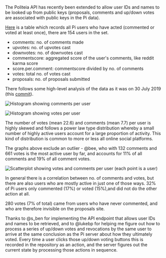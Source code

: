 The Politeia API has recently been extended to allow user IDs and names to be looked up from public keys (proposals, comments and up/down votes are associated with public keys in the Pi data).

[Here](https://github.com/RichardRed0x/pi-research/tree/master/data/comments-and-updown-votes/pi-users.csv) is a table which records all Pi users who have acted (commented or voted at least once), there are 154 users in the set.

* comments: no. of comments made
* upvotes: no. of upvotes cast
* downvotes: no. of downvotes cast
* commentscore: aggregated score of the user's comments, like reddit karma score
* score.per.comment: commentscore divided by no. of comments
* votes: total no. of votes cast
* proposals: no. of proposals submitted

There follows some high-level analysis of the data as it was on 30 July 2019 (this [commit](https://github.com/decred-proposals/mainnet/commit/6d54651a435106825f1ca13cce3ba325519bd787)).

![Histogram showing comments per user](img/pi-users-comments-histogram.png "Histogram showing comments per user")

![Histogram showing votes per user](pi-users-votes-histogram.png "Histogram showing votes per user")

The number of votes (mean 22.6) and comments (mean 7.7) per user is highly skewed and follows a power law type distribution whereby a small number of highly active users account for a large proportion of activity. This kind of distribution is common to more or less all online social platforms.

The graphs above exclude an outlier - @bee, who with 132 comments and 661 votes is the most active user by far, and accounts for 11% of all comments and 19% of all comment votes.

![Scatterplot showing votes and comments per user (each point is a user)](pi-users-votes-comments-scatterplot.png "Scatterplot showing votes and comments per user (each point is a user)")

In general there is a correlation between no. of comments and votes, but there are also users who are mostly active in just one of those ways. 32% of Pi users only commented (17%) or voted (15%),and did not do the other action at all. 

280 votes (7% of total) came from users who have never commented, and who are therefore invisible on the proposals site.

Thanks to @s_ben for implementing the API endpoint that allows user IDs and names to be retrieved, and to @lukebp for helping me figure out how to process a series of up/down votes and revocations by the same user to arrive at the same conclusion as the Pi server about how they ultimately voted. Every time a user clicks those up/down voting buttons this is recorded in the repository as an action, and the server figures out the current state by processing those actions in sequence.